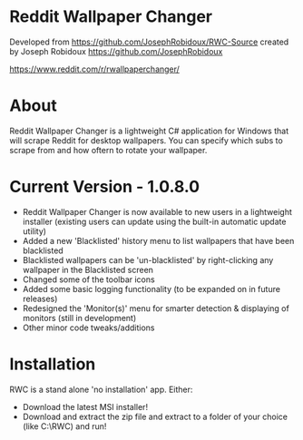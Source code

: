 # Reddit Wallpaper Changer
Developed from https://github.com/JosephRobidoux/RWC-Source created by Joseph Robidoux https://github.com/JosephRobidoux

https://www.reddit.com/r/rwallpaperchanger/

# About
Reddit Wallpaper Changer is a lightweight C# application for Windows that will scrape Reddit for desktop wallpapers. You can specify which subs to scrape from and how oftern to rotate your wallpaper.

# Current Version - 1.0.8.0
- Reddit Wallpaper Changer is now available to new users in a lightweight installer (existing users can update using the built-in automatic update utility)
- Added a new 'Blacklisted' history menu to list wallpapers that have been blacklisted
- Blacklisted wallpapers can be 'un-blacklisted' by right-clicking any wallpaper in the Blacklisted screen
- Changed some of the toolbar icons
- Added some basic logging functionality (to be expanded on in future releases)
- Redesigned the 'Monitor(s)' menu for smarter detection & displaying of monitors (still in development)
- Other minor code tweaks/additions

# Installation

RWC is a stand alone 'no installation' app. Either:

- Download the latest MSI installer! 
- Download and extract the zip file and extract to a folder of your choice (like C:\RWC) and run! 
